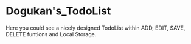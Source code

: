 # Dogukan's_TodoList
Here you could see a nicely designed TodoList within ADD, EDIT, SAVE, DELETE funtions and Local Storage. 
